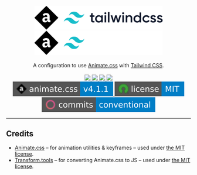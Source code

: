 <!-- markdownlint-disable MD033 MD041 -->
<p align="center">
  <a href="https://ikcb.org/animated-tailwindcss#gh-light-mode-only">
    <img src="docs/public/logo_light.svg" width="350" />
  </a>
  <a href="https://ikcb.org/animated-tailwindcss#gh-dark-mode-only">
    <img src="docs/public/logo_dark.svg" width="350" />
  </a>
  <br />
  <br />
  A configuration to use <a href="https://github.com/animate-css/animate.css">Animate.css</a> with
  <a href="https://github.com/tailwindlabs/tailwindcss">Tailwind CSS</a>.
  <br />
  <br />
  <a href="https://github.com/ikcb/animated-tailwindcss/actions/workflows/ci.yml">
    <img src="https://img.shields.io/github/workflow/status/ikcb/animated-tailwindcss/CI/main?label=CI&logo=github&style=flat-square" />
  </a>
  <a href="https://npm.im/animated-tailwindcss">
    <img src="https://img.shields.io/npm/dm/animated-tailwindcss?logo=npm&style=flat-square" />
  </a>
  <a href="https://skypack.dev/view/animated-tailwindcss">
    <img src="https://img.shields.io/endpoint?url=https://gnsbjfpv4lik.runkit.sh?package=animated-tailwindcss" />
  </a>
  <a href="https://deps.dev/npm/animated-tailwindcss">
    <img src="https://img.shields.io/endpoint?url=https://ir741raqc767.runkit.sh?package=animated-tailwindcss" />
  </a>
  <br />
  <a href="https://github.com/animate-css/animate.css/releases/tag/v4.1.1">
    <img src="docs/public/animate-css.svg" />
  </a>
  <a href="LICENSE">
    <img src="docs/public/license.svg" />
  </a>
  <a href="https://conventionalcommits.org">
    <img src="docs/public/commits.svg" />
  </a>
</p>

---

## Credits

- [Animate.css](https://github.com/animate-css/animate.css) &ndash; for animation utilities & keyframes &ndash; used under [the MIT license](https://cdn.jsdelivr.net/npm/animate.css@4.1.1/LICENSE).
- [Transform.tools](https://github.com/ritz078/transform) &ndash; for converting Animate.css to JS &ndash; used under [the MIT license](https://github.com/ritz078/transform/blob/master/LICENSE).
